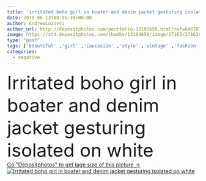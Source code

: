 ```yaml
---
title: 'irritated boho girl in boater and denim jacket gesturing isolated on white'
date: 2019-06-13T08:55:39+00:00
author: AndrewLozovyi
author_url: http://depositphotos.com/portfolio-13193658.html?ref=64678756
image: https://st4.depositphotos.com/thumbs/13193658/image/27163/271630120/api_thumb_450.jpg?forcejpeg=true
type: "post"
tags: ['beautiful' ,'girl' ,'caucasian' ,'style' ,'vintage' ,'fashion' ,'stylish' ,'woman' ,'emotional' ,'accessories' ,'trendy' ,'angry' ,'sunglasses' ,'earrings' ,'attractive' ,'irritated' ,'gesture' ,'Gesturing' ,'fashionable' ,'bracelets' ,'ethno' ,'hippie' ,'boater' ,'looking at camera' ,'Isolated On White' ,'copy space' ,'one person' ,'Studio Shot' ,'young adult' ,'Straw Hat' ,'Negative Emotion' ,'boho' ,'denim jacket' ,'american woman' ,'boho chic' ]
categories: 
  - negative
---
```

<div aling="center">
            <font size="60"> Irritated boho girl in boater and denim jacket gesturing isolated on white</font>   
</div>
<div>
    <a href='https://depositphotos.com/271630120/stock-photo-irritated-boho-girl-boater-denim.html?ref=64678756' target=_blank > Go "Depositphotos" to get lage size of this picture ->
        <img href='https://depositphotos.com/271630120/stock-photo-irritated-boho-girl-boater-denim.html?ref=64678756' src='https://st4.depositphotos.com/13193658/27163/i/950/depositphotos_271630120-stock-photo-irritated-boho-girl-boater-denim.jpg?forcejpeg=true' alt='Irritated boho girl in boater and denim jacket gesturing isolated on white' >
    </a>
</div>
